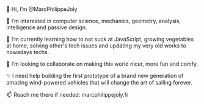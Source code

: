 #

👋 Hi, I’m @MarcPhilippeJoly

👀 I’m interested in computer science, mechanics, geometry, analysis, intelligence and passive design.

🌱 I’m currently learning how to not suck at JavaScript, growing vegetables at home, solving other's tech issues and updating my very old works to nowadays techs.

💞️ I’m looking to collaborate on making this world nicer, more fun and comfy.

✨ I need help building the first prototype of a brand new generation of amazing wind-powered vehicles that will change the art of sailing forever.

📫 Reach me there if needed: marcphilippejoly.fr